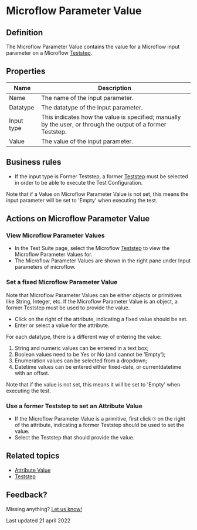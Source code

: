 # Microflow Parameter Value



## Definition

The Microflow Parameter Value contains the value for a Microflow input parameter on a Microflow [Teststep](teststep).

## Properties
| Name | Description |
| ----------- | ----------- |
| Name | The name of the input parameter. |
| Datatype | The datatype of the input parameter. |
| Input type | This indicates how the value is specified; manually by the user, or through the output of a former Teststep. |
| Value | The value of the input parameter. |

## Business rules

- If the input type is Former Teststep, a former [Teststep](teststep) must be selected in order to be able to execute the Test Configuration.    

Note that if a Value on Microflow Parameter Value is not set, this means the input parameter will be set to 'Empty' when executing the test. 

## Actions on Microflow Parameter Value

### View Microflow Parameter Values
- In the Test Suite page, select the Microflow [Teststep](teststep) to view the Microflow Parameter Values for.
- The Microflow Parameter Values are shown in the right pane under Input parameters of microflow.

### Set a fixed Microflow Parameter Value
Note that Microflow Parameter Values can be either objects or primitives like String, Integer, etc.
If the Microflow Parameter Value is an object, a former Teststep must be used to provide the value.

- Click <i class="fas fa-keyboard"></i> on the right of the attribute, indicating a fixed value should be set.
- Enter or select a value for the attribute. 

For each datatype, there is a different way of entering the value:
1. String and numeric values can be entered in a text box;
2. Boolean values need to be Yes or No (and cannot be 'Empty');
3. Enumeration values can be selected from a dropdown;
4. Datetime values can be entered either fixed-date, or currentdatetime with an offset.

Note that if the value is not set, this means it will be set to 'Empty' when executing the test. 

### Use a former Teststep to set an Attribute Value
- If the Microflow Parameter Value is a primitive, first click <svg role="img" viewBox="0 0 512 512" width="2%" height="2%" xmlns="http://www.w3.org/2000/svg"><path fill="currentColor" d="M235.3 132.7c-6.25-6.25-16.38-6.25-22.62 0s-6.25 16.38 0 22.62L313.4 256l-100.7 100.7c-6.25 6.25-6.25 16.38 0 22.62s16.38 6.25 22.62 0l112-112C350.4 264.2 352 260.1 352 256s-1.562-8.188-4.688-11.31L235.3 132.7zM256 0C114.6 0 0 114.6 0 256s114.6 256 256 256s256-114.6 256-256S397.4 0 256 0zM256 480c-123.5 0-224-100.5-224-224s100.5-224 224-224s224 100.5 224 224S379.5 480 256 480z" class=""></path></svg> on the right of the attribute, indicating a former Teststep should be used to set the value.
- Select the Teststep that should provide the value.

## Related topics
- [Attribute Value](attribute-value)
- [Teststep](teststep)

## Feedback?
Missing anything? [Let us know!](mailto:support@menditect.com)

Last updated 21 april 2022